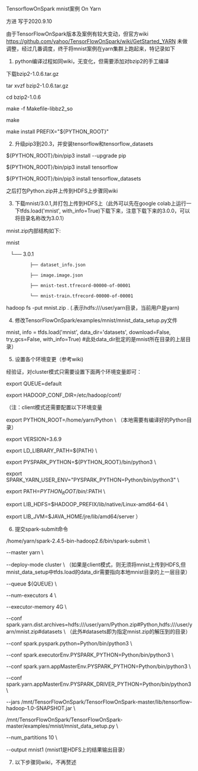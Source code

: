 TensorflowOnSpark mnist案例 On Yarn

方进 写于2020.9.10


由于TensorFlowOnSpark版本及案例有较大变动，但官方wiki https://github.com/yahoo/TensorFlowOnSpark/wiki/GetStarted_YARN 未做调整，经过几番调度，终于将mnist案例在yarn集群上跑起来，特记录如下

1. python编译过程如同wiki，无变化，但需要添加对bzip2的手工编译

下载bzip2-1.0.6.tar.gz

tar xvzf bzip2-1.0.6.tar.gz

cd bzip2-1.0.6

make -f Makefile-libbz2_so

make

make install PREFIX="${PYTHON_ROOT}"

2. 升级pip3到20.3，并安装tensorflow和tensorflow_datasets

${PYTHON_ROOT}/bin/pip3 install --upgrade pip

${PYTHON_ROOT}/bin/pip3 install tensorflow

${PYTHON_ROOT}/bin/pip3 install tensorflow_datasets

之后打包Python.zip并上传到HDFS上步骤同wiki

3. 下载mnist/3.0.1,并打包上传到HDFS上（此外可以先在google colab上运行一下tfds.load('mnist', with_info=True)下载下来，注意下载下来的3.0.0，可以将目录名称改为3.0.1）

mnist.zip内部结构如下:

mnist

   └── 3.0.1
   
             ├── dataset_info.json
       
             ├── image.image.json
       
             ├── mnist-test.tfrecord-00000-of-00001
       
             └── mnist-train.tfrecord-00000-of-00001
       
 hadoop fs -put mnist.zip .  (.表示hdfs:///user/yarn目录，当前用户是yarn)
 
 4. 修改TensorFlowOnSpark/examples/mnist/mnist_data_setup.py文件
 
 mnist, info = tfds.load('mnist', data_dir='datasets', download=False, try_gcs=False, with_info=True)  #此处data_dir批定的是mnist所在目录的上层目录）
 
 5. 设置各个环境变更（参考wiki)
 
 经验证，对cluster模式只需要设置下面两个环境变量即可：
 
export QUEUE=default 

export HADOOP_CONF_DIR=/etc/hadoop/conf/

 （注：client模式还需要配置以下环境变量
 
export PYTHON_ROOT=/home/yarn/Python \            （本地需要有编译好的Python目录）

export VERSION=3.6.9

export LD_LIBRARY_PATH=${PATH} \

export PYSPARK_PYTHON=${PYTHON_ROOT}/bin/python3 \

export SPARK_YARN_USER_ENV="PYSPARK_PYTHON=Python/bin/python3" \

export PATH=${PYTHON_ROOT}/bin/:$PATH \

export LIB_HDFS=$HADOOP_PREFIX/lib/native/Linux-amd64-64 \

export LIB_JVM=$JAVA_HOME/jre/lib/amd64/server  ）

 6. 提交spark-submit命令
 
 /home/yarn/spark-2.4.5-bin-hadoop2.6/bin/spark-submit \
 
--master yarn \

--deploy-mode cluster \    （如果是client模式，则无须将mnist上传到HDFS,但mnist_data_setup中tfds.load的data_dir需要指向本地mnist目录的上一层目录）

--queue ${QUEUE} \

--num-executors 4 \

--executor-memory 4G \

--conf spark.yarn.dist.archives=hdfs:///user/yarn/Python.zip#Python,hdfs:///user/yarn/mnist.zip#datasets \  （此外#datasets即为指定mnist.zip的解压到的目录）

--conf spark.pyspark.python=Python/bin/python3 \

--conf spark.executorEnv.PYSPARK_PYTHON=Python/bin/python3 \

--conf spark.yarn.appMasterEnv.PYSPARK_PYTHON=Python/bin/python3 \

--conf spark.yarn.appMasterEnv.PYSPARK_DRIVER_PYTHON=Python/bin/python3 \

--jars /mnt/TensorFlowOnSpark/TensorFlowOnSpark-master/lib/tensorflow-hadoop-1.0-SNAPSHOT.jar \

/mnt/TensorFlowOnSpark/TensorFlowOnSpark-master/examples/mnist/mnist_data_setup.py \

--num_partitions 10 \

--output mnist1        (mnist1是HDFS上的结果输出目录）

7. 以下步骤同wiki，不再赘述
       
       
       




